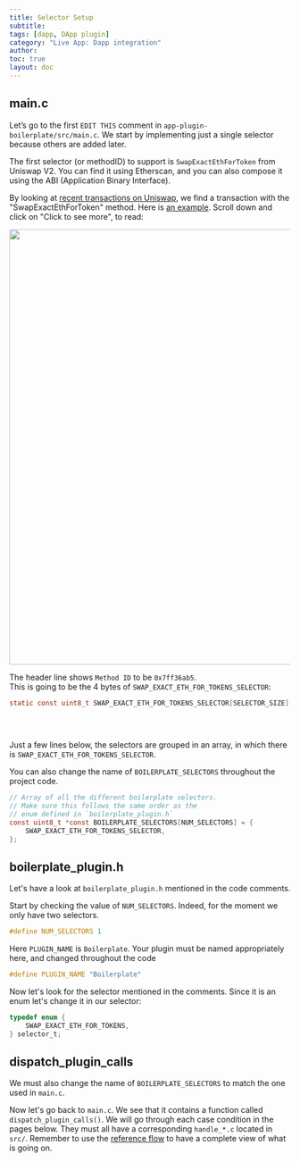 ```yaml
---
title: Selector Setup
subtitle:
tags: [dapp, DApp plugin]
category: "Live App: Dapp integration"
author:
toc: true
layout: doc
---
```

## main.c

Let’s go to the first `EDIT THIS` comment in `app-plugin-boilerplate/src/main.c`. We start by implementing just a single selector because others are added later.

The first selector (or methodID) to support is `SwapExactEthForToken` from Uniswap V2. 
You can find it using Etherscan, and you can also compose it using the ABI (Application Binary Interface).

By looking at [recent transactions on Uniswap](https://etherscan.io/txs?a=0x7a250d5630b4cf539739df2c5dacb4c659f2488d), we find a transaction with the "SwapExactEthForToken" method. Here is [an example](https://etherscan.io/tx/0x216bfa6fb8488901d168810cda1b716d1abcb002a87c3224180deaff00c950fc). Scroll down and click on "Click to see more", to read:

<!-- ------------- Image ------------- -->
<div style="text-align:center">
<img width="780" src="../images/30fglqb.png" ></div>
<!-- --------------------------------- -->

The header line shows `Method ID` to be `0x7ff36ab5`.  
This is going to be the 4 bytes of `SWAP_EXACT_ETH_FOR_TOKENS_SELECTOR`:
```c
static const uint8_t SWAP_EXACT_ETH_FOR_TOKENS_SELECTOR[SELECTOR_SIZE] = {0x7f,
                                                                                                                                               0xf3,
                                                                                                                                               0x6a,
                                                                                                                                               0xb5};
```

Just a few lines below, the selectors are grouped in an array, in which there is `SWAP_EXACT_ETH_FOR_TOKENS_SELECTOR`. 

You can also change the name of `BOILERPLATE_SELECTORS` throughout the project code.

```c
// Array of all the different boilerplate selectors. 
// Make sure this follows the same order as the
// enum defined in `boilerplate_plugin.h`
const uint8_t *const BOILERPLATE_SELECTORS[NUM_SELECTORS] = {
    SWAP_EXACT_ETH_FOR_TOKENS_SELECTOR,
};
```
## boilerplate_plugin.h

Let's have a look at `boilerplate_plugin.h` mentioned in the code comments.

Start by checking the value of `NUM_SELECTORS`. Indeed, for the moment we only have two selectors.
```c
#define NUM_SELECTORS 1
```

Here `PLUGIN_NAME` is `Boilerplate`. Your plugin must be named appropriately here, and changed throughout the code

```c
#define PLUGIN_NAME "Boilerplate"
```

Now let's look for the selector mentioned in the comments. Since it is an enum let's change it in our selector:
```c
typedef enum {
    SWAP_EXACT_ETH_FOR_TOKENS,
} selector_t;
```

## dispatch_plugin_calls 

We must also change the name of `BOILERPLATE_SELECTORS` to match the one used in `main.c`.

Now let's go back to `main.c`. We see that it contains a function called `dispatch_plugin_calls()`. 
We will go through each case condition in the pages below. They must all have a corresponding `handle_*.c` located in `src/`. 
Remember to use the [reference flow](../flow) to have a complete view of what is going on.

